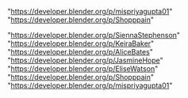 "https://developer.blender.org/p/mispriyagupta01"
"https://developer.blender.org/p/Shopppain"
 
"https://developer.blender.org/p/SiennaStephenson"
"https://developer.blender.org/p/KeiraBaker"
"https://developer.blender.org/p/AliceBates"
"https://developer.blender.org/p/JasmineHope"
"https://developer.blender.org/p/EliseWatson"
"https://developer.blender.org/p/Shopppain"
"https://developer.blender.org/p/mispriyagupta01"
 
